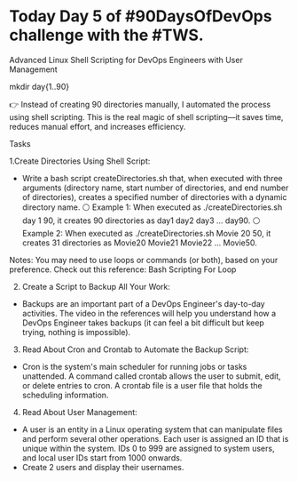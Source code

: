 # Today Day 5 of #90DaysOfDevOps challenge with the #TWS.
Advanced Linux Shell Scripting for DevOps Engineers with User Management

mkdir day{1..90}

👉 Instead of creating 90 directories manually, I automated the process using shell scripting. This is the real magic of shell scripting—it saves time, reduces manual effort, and increases efficiency.

Tasks
 
1.Create Directories Using Shell Script:

  * Write a bash script createDirectories.sh that, when executed with three arguments (directory name, start number of directories, and end number of directories), creates a specified number of directories with a dynamic directory name.
   ⚪ Example 1: When executed as ./createDirectories.sh day 1 90, it creates 90 directories as day1 day2 day3 ... day90.
   ⚪ Example 2: When executed as ./createDirectories.sh Movie 20 50, it creates 31 directories as Movie20 Movie21 Movie22 ... Movie50.

Notes: You may need to use loops or commands (or both), based on your preference. Check out this reference: Bash Scripting For Loop

2. Create a Script to Backup All Your Work:

  * Backups are an important part of a DevOps Engineer's day-to-day activities. The video in the references will help you understand how a DevOps Engineer takes backups (it can feel a bit difficult but keep trying, nothing is impossible).

3. Read About Cron and Crontab to Automate the Backup Script:

  * Cron is the system's main scheduler for running jobs or tasks unattended. A command called crontab allows the user to submit, edit, or delete entries to cron. A crontab file is a user file that holds the scheduling information.

4. Read About User Management:

  * A user is an entity in a Linux operating system that can manipulate files and perform several other operations. Each user is assigned an ID that is unique within the system. IDs 0 to 999 are assigned to system users, and local user IDs start from 1000 onwards.
  * Create 2 users and display their usernames.


